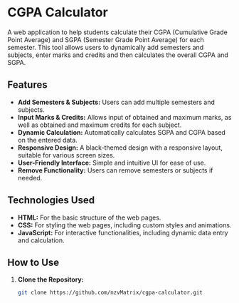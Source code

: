 # CGPA Calculator

A web application to help students calculate their CGPA (Cumulative Grade Point Average) and SGPA (Semester Grade Point Average) for each semester. This tool allows users to dynamically add semesters and subjects, enter marks and credits and then calculates the overall CGPA and SGPA.

## Features

- **Add Semesters & Subjects:** Users can add multiple semesters and subjects.
- **Input Marks & Credits:** Allows input of obtained and maximum marks, as well as obtained and maximum credits for each subject.
- **Dynamic Calculation:** Automatically calculates SGPA and CGPA based on the entered data.
- **Responsive Design:** A black-themed design with a responsive layout, suitable for various screen sizes.
- **User-Friendly Interface:** Simple and intuitive UI for ease of use.
- **Remove Functionality:** Users can remove semesters or subjects if needed.

## Technologies Used

- **HTML:** For the basic structure of the web pages.
- **CSS:** For styling the web pages, including custom styles and animations.
- **JavaScript:** For interactive functionalities, including dynamic data entry and calculation.

## How to Use

1. **Clone the Repository:**
   ```bash
   git clone https://github.com/nzvMatrix/cgpa-calculator.git
